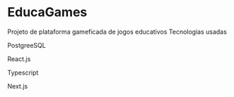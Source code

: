 # EducaGames

Projeto de plataforma gameficada de jogos educativos
Tecnologias usadas 


PostgreeSQL

React.js

Typescript

Next.js
